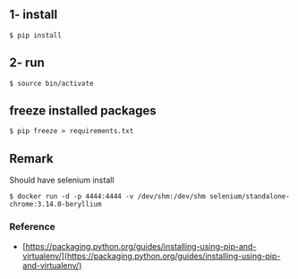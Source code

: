 




## 1- install
```
$ pip install
```

## 2- run 
```
$ source bin/activate
```

## freeze installed packages
```
$ pip freeze > requirements.txt

```

## Remark 
Should have selenium install
```
$ docker run -d -p 4444:4444 -v /dev/shm:/dev/shm selenium/standalone-chrome:3.14.0-beryllium
```

### Reference

 - [https://packaging.python.org/guides/installing-using-pip-and-virtualenv/](https://packaging.python.org/guides/installing-using-pip-and-virtualenv/)
